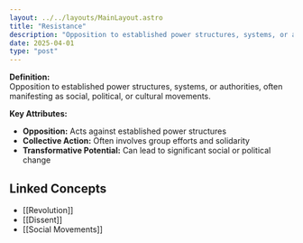 ```yaml
---
layout: ../../layouts/MainLayout.astro
title: "Resistance"
description: "Opposition to established power structures, systems, or authorities, often manifesting as social, political, or cultural movements."
date: 2025-04-01
type: "post"
---
```


**Definition:**  
Opposition to established power structures, systems, or authorities, often manifesting as social, political, or cultural movements.

**Key Attributes:**  
- **Opposition:** Acts against established power structures  
- **Collective Action:** Often involves group efforts and solidarity  
- **Transformative Potential:** Can lead to significant social or political change

## Linked Concepts
- [[Revolution]]
- [[Dissent]]
- [[Social Movements]]

